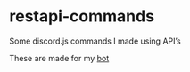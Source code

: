 # restapi-commands
Some discord.js commands I made using API’s

These are made for my [bot](https://discord.ly/arc)

